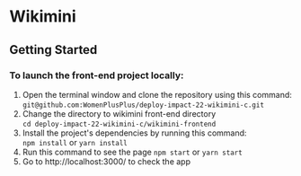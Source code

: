 # Wikimini


## Getting Started

### To launch the front-end project locally:

1. Open the terminal window and clone the repository using this command:  
`git@github.com:WomenPlusPlus/deploy-impact-22-wikimini-c.git` 
1. Change the directory to wikimini front-end directory  
`cd deploy-impact-22-wikimini-c/wikimini-frontend`  
3. Install the project's dependencies by running this command:   
`npm install` or `yarn install`
4. Run this command to see the page `npm start` or `yarn start`
5. Go to http://localhost:3000/ to check the app